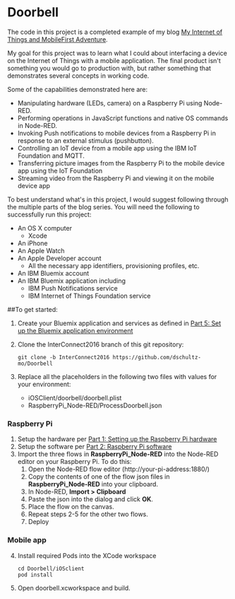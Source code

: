 # Doorbell

The code in this project is a completed example of my blog [My Internet of Things and MobileFirst Adventure](http://ibm.biz/IoTDoorbell).

My goal for this project was to learn what I could about interfacing a device on the Internet of Things with a mobile application.  The final product isn't something you would go to production with, but rather something that demonstrates several concepts in working code.

Some of the capabilities demonstrated here are:

* Manipulating hardware (LEDs, camera) on a Raspberry Pi using Node-RED.
* Performing operations in JavaScript functions and native OS commands in Node-RED.
* Invoking Push notifications to mobile devices from a Raspberry Pi in response to an external stimulus (pushbutton).
* Controlling an IoT device from a mobile app using the IBM IoT Foundation and MQTT.
* Transferring picture images from the Raspberry Pi to the mobile device app using the IoT Foundation
* Streaming video from the Raspberry Pi and viewing it on the mobile device app

To best understand what's in this project, I would suggest following through the multiple parts of the blog series.  You will need the following to successfully run this project:

* An OS X computer
   * Xcode
* An iPhone
* An Apple Watch
* An Apple Developer account
   * All the necessary app identifiers, provisioning profiles, etc.
* An IBM Bluemix account
* An IBM Bluemix application including
   * IBM Push Notifications service
   * IBM Internet of Things Foundation service

##To get started:

1. Create your Bluemix application and services as defined in [Part 5: Set up the Bluemix application environment](http://wp.me/p3SYzM-5l)

2. Clone the InterConnect2016 branch of this git repository:

   `git clone -b InterConnect2016 https://github.com/dschultz-mo/Doorbell`

3. Replace all the placeholders in the following two files with values for your environment:

   * iOSClient/doorbell/doorbell.plist
   * RaspberryPi_Node-RED/ProcessDoorbell.json

### Raspberry Pi
1. Setup the hardware per [Part 1: Setting up the Raspberry Pi hardware](http://wp.me/p3SYzM-4t)
2. Setup the software per [Part 2: Raspberry Pi software](http://wp.me/p3SYzM-4w)
3. Import the three flows in **RaspberryPi_Node-RED** into the Node-RED editor on your Raspberry Pi.  To do this:
   1. Open the Node-RED flow editor (http://your-pi-address:1880/)
   2. Copy the contents of one of the flow json files in **RaspberryPi_Node-RED** into your clipboard.
   3. In Node-RED, **Import > Clipboard**
   4. Paste the json into the dialog and click **OK**.
   5. Place the flow on the canvas.
   6. Repeat steps 2-5 for the other two flows.
   7. Deploy

### Mobile app

4. Install required Pods into the XCode workspace

   ```
   cd Doorbell/iOSclient
   pod install
   ```
5. Open doorbell.xcworkspace and build.
